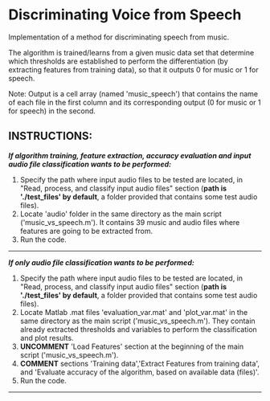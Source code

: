 # Discriminating Voice from Speech

Implementation of a method for discriminating speech from music.

The algorithm is trained/learns from a given music data set that determine which thresholds are established to perform the differentiation (by extracting features from training data), so that it outputs 0 for music or 1 for speech.

Note: Output is a cell array (named 'music_speech') that contains the name of each file in the first column and its corresponding output (0 for music or 1 for speech) in the second.

INSTRUCTIONS:
------------------------------------------------------------------------------------------------------------------------------
***If algorithm training, feature extraction, accuracy evaluation and input audio file classification wants to be performed:***

1) Specify the path where input audio files to be tested are located, in "Read, process, and classify input audio files" section (**path is './test_files' by default**, a folder provided that contains some test audio files).
2) Locate 'audio' folder in the same directory as the main script ('music_vs_speech.m'). It contains 39 music and audio files where features are going to be extracted from.
3) Run the code.
------------------------------------------------------------------------------------------------------------------------------
***If only audio file classification wants to be performed:***

1) Specify the path where input audio files to be tested are located, in "Read, process, and classify input audio files" section (**path is './test_files' by default**, a folder provided that contains some test audio files).
2) Locate Matlab .mat files 'evaluation_var.mat' and 'plot_var.mat' in the same directory as the main script ('music_vs_speech.m'). They contain already extracted thresholds and variables to perform the classification and plot results.
3) **UNCOMMENT** 'Load Features' section at the beginning of the main script ('music_vs_speech.m').
4) **COMMENT** sections 'Training data','Extract Features from training data', and 'Evaluate accuracy of the algorithm, based on available data (files)'.
5) Run the code.
------------------------------------------------------------------------------------------------------------------------------
